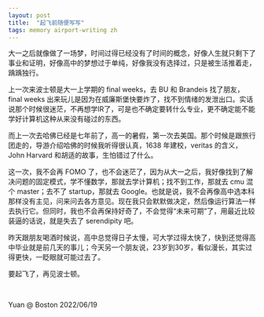 ```yaml
---
layout: post
title:  "起飞前随便写写"
tags: memory airport-writing zh
---
```


大一之后就像做了一场梦，时间过得已经没有了时间的概念，好像人生就只剩下了事业和证明，好像高中的梦想过于单纯，好像我没有选择过，只是被生活推着走，踽踽独行。

上一次来波士顿是大一上学期的 final weeks，去 BU 和 Brandeis 找了朋友，final weeks 出来玩儿是因为在威廉斯堡快要炸了，找不到情绪的发泄出口。实话说那个时候很迷茫，不再想学IR了，可是也不确定要转什么专业，更不确定能不能学好计算机这种从来没有碰过的东西。

而上一次去哈佛已经是七年前了，高一的暑假，第一次去美国。那个时候是跟旅行团走的，导游介绍哈佛的时候我听得很认真，1638 年建校，veritas 的含义，John Harvard 和胡适的故事，生怕错过了什么。

这一次，我不会再 FOMO 了，也不会迷茫了，因为从大一之后，我好像找到了解决问题的固定模式，学不懂数学，那就去学计算机；找不到工作，那就去 cmu 混个 master；去不了 startup，那就去 Google。也就是说，我不会再像高中选本科那样没有主见，问来问去各方意见。现在我只会默默做决定，然后像运行算法一样去执行它。但同时，我也不会再保持好奇了，不会觉得“未来可期”了，用最近比较装逼的话说，就是失去了 serendipity 吧。

昨天跟朋友喝酒时候说，高中总觉得日子太慢，可大学过得太快了，快到还觉得高中毕业就是前几天的事儿；今天另一个朋友说，23岁到30岁，看似漫长，其实过得更快，一眨眼就可能过去了。

要起飞了，再见波士顿。

&nbsp;

Yuan @ Boston
2022/06/19